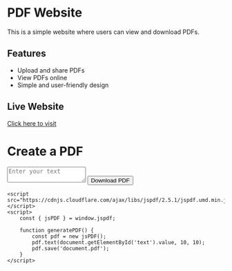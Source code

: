 # PDF Website  

This is a simple website where users can view and download PDFs.  

## Features  
- Upload and share PDFs  
- View PDFs online  
- Simple and user-friendly design  

## Live Website  
[Click here to visit](https://your-username.github.io/pdf-website/)  
<!DOCTYPE html>
<html lang="en">
<head>
    <title>Create PDF</title>
</head>
<body>
    <h1>Create a PDF</h1>
    <textarea id="text" placeholder="Enter your text"></textarea>
    <button onclick="generatePDF()">Download PDF</button>

    <script src="https://cdnjs.cloudflare.com/ajax/libs/jspdf/2.5.1/jspdf.umd.min.js"></script>
    <script>
        const { jsPDF } = window.jspdf;
        
        function generatePDF() {
            const pdf = new jsPDF();
            pdf.text(document.getElementById('text').value, 10, 10);
            pdf.save('document.pdf');
        }
    </script>
</body>
</html>
